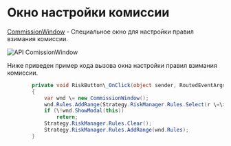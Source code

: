 # Окно настройки комиссии

[CommissionWindow](../api/StockSharp.Xaml.CommissionWindow.html) \- Специальное окно для настройки правил взимания комиссии. 

![API ComissionWindow](~/images/API_ComissionWindow.png)

Ниже приведен пример кода вызова окна настройки правил взимания комиссии. 

```cs
		private void RiskButton\_OnClick(object sender, RoutedEventArgs e)
		{
			var wnd \= new CommissionWindow();
			wnd.Rules.AddRange(Strategy.RiskManager.Rules.Select(r \=\> r.Clone()));
			if (\!wnd.ShowModal(this))
				return;
			Strategy.RiskManager.Rules.Clear();
			Strategy.RiskManager.Rules.AddRange(wnd.Rules);
		}
	  				
```
